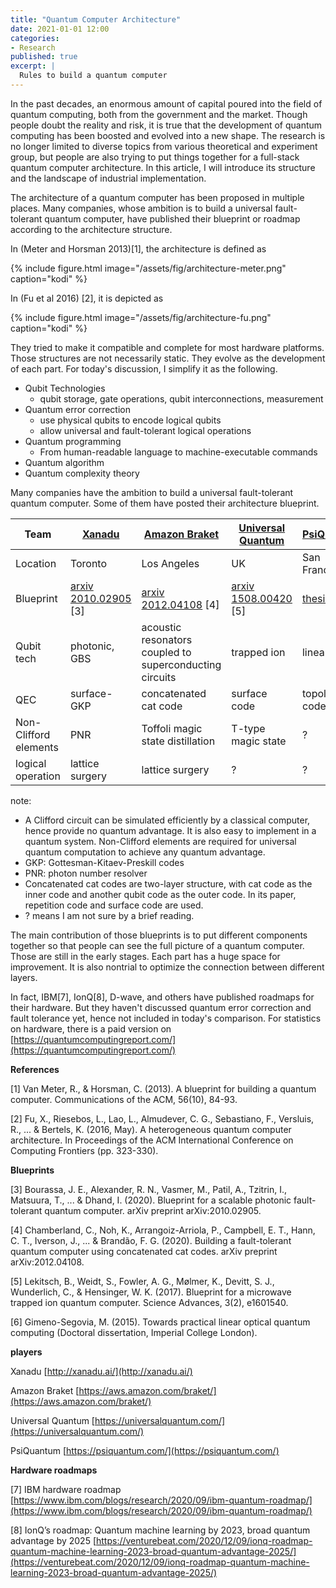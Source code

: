 ```yaml
---
title: "Quantum Computer Architecture"
date: 2021-01-01 12:00
categories:
- Research
published: true
excerpt: |
  Rules to build a quantum computer
---
```


In the past decades, an enormous amount of capital poured into the field of quantum computing, both from the government and the market. Though people doubt the reality and risk, it is true that the development of quantum computing has been boosted and evolved into a new shape. The research is no longer limited to diverse topics from various theoretical and experiment group, but people are also trying to put things together for a full-stack quantum computer architecture. In this article, I will introduce its structure and the landscape of industrial implementation.

The architecture of a quantum computer has been proposed in multiple places. Many companies, whose ambition is to build a universal fault-tolerant quantum computer, have published their blueprint or roadmap according to the architecture structure.

In (Meter and Horsman 2013)[1], the architecture is defined as

{% include figure.html image="/assets/fig/architecture-meter.png" caption="kodi" %}



In (Fu et al 2016) [2], it is depicted as

{% include figure.html image="/assets/fig/architecture-fu.png" caption="kodi" %}


They tried to make it compatible and complete for most hardware platforms. Those structures are not necessarily static. They evolve as the development of each part. For today's discussion, I simplify it as the following.

- Qubit Technologies
  - qubit storage, gate operations, qubit interconnections, measurement
- Quantum error correction
  - use physical qubits to encode logical qubits
  - allow universal and fault-tolerant logical operations
- Quantum programming
  - From human-readable language to machine-executable commands
- Quantum algorithm
- Quantum complexity theory

Many companies have the ambition to build a universal fault-tolerant quantum computer. Some of them have posted their architecture blueprint.

|Team|[Xanadu](https://xanadu.ai/)|[Amazon Braket](https://aws.amazon.com/braket/)| [Universal Quantum](https://universalquantum.com/)|[PsiQuantum](https://psiquantum.com/)|
|-|-|-|-|-|
|Location| Toronto| Los Angeles | UK| San Francisco|
|Blueprint|[arxiv 2010.02905](https://arxiv.org/abs/2010.02905) [3]|[arxiv 2012.04108](https://arxiv.org/pdf/2012.04108.pdf) [4]|[arxiv 1508.00420](https://arxiv.org/pdf/1508.00420.pdf) [5]| [thesis](https://spiral.imperial.ac.uk/handle/10044/1/43936) [6]|
|Qubit tech| photonic, GBS |acoustic resonators coupled to superconducting circuits| trapped ion|linear optics|
|QEC| surface-GKP | concatenated cat code | surface code|topological code|
|Non-Clifford elements|PNR|Toffoli magic state distillation |T-type magic state|?|
|logical operation|lattice surgery| lattice surgery| ?|?|

note: 
- A Clifford circuit can be simulated efficiently by a classical computer, hence provide no quantum advantage. It is also easy to implement in a quantum system. Non-Clifford elements are required for universal quantum computation to achieve any quantum advantage.
- GKP: Gottesman-Kitaev-Preskill codes
- PNR: photon number resolver
- Concatenated cat codes are two-layer structure, with cat code as the inner code and another qubit code as the outer code. In its paper, repetition code and surface code are used.
- ? means I am not sure by a brief reading. 

The main contribution of those blueprints is to put different components together so that people can see the full picture of a quantum computer. Those are still in the early stages. Each part has a huge space for improvement. It is also nontrial to optimize the connection between different layers.



In fact, IBM[7], IonQ[8], D-wave, and others have published roadmaps for their hardware. But they haven't discussed quantum error correction and fault tolerance yet, hence not included in today's comparison. For statistics on hardware, there is a paid version on [https://quantumcomputingreport.com/](https://quantumcomputingreport.com/)


**References**

[1] Van Meter, R., & Horsman, C. (2013). A blueprint for building a quantum computer. Communications of the ACM, 56(10), 84-93.

[2] Fu, X., Riesebos, L., Lao, L., Almudever, C. G., Sebastiano, F., Versluis, R., ... & Bertels, K. (2016, May). A heterogeneous quantum computer architecture. In Proceedings of the ACM International Conference on Computing Frontiers (pp. 323-330).


**Blueprints**

[3] Bourassa, J. E., Alexander, R. N., Vasmer, M., Patil, A., Tzitrin, I., Matsuura, T., ... & Dhand, I. (2020). Blueprint for a scalable photonic fault-tolerant quantum computer. arXiv preprint arXiv:2010.02905.

[4] Chamberland, C., Noh, K., Arrangoiz-Arriola, P., Campbell, E. T., Hann, C. T., Iverson, J., ... & Brandão, F. G. (2020). Building a fault-tolerant quantum computer using concatenated cat codes. arXiv preprint arXiv:2012.04108.

[5] Lekitsch, B., Weidt, S., Fowler, A. G., Mølmer, K., Devitt, S. J., Wunderlich, C., & Hensinger, W. K. (2017). Blueprint for a microwave trapped ion quantum computer. Science Advances, 3(2), e1601540.

[6] Gimeno-Segovia, M. (2015). Towards practical linear optical quantum computing (Doctoral dissertation, Imperial College London).


**players**

Xanadu [http://xanadu.ai/](http://xanadu.ai/)

Amazon Braket [https://aws.amazon.com/braket/](https://aws.amazon.com/braket/)

Universal Quantum [https://universalquantum.com/](https://universalquantum.com/)

PsiQuantum [https://psiquantum.com/](https://psiquantum.com/)

**Hardware roadmaps**

[7] IBM hardware roadmap
[https://www.ibm.com/blogs/research/2020/09/ibm-quantum-roadmap/](https://www.ibm.com/blogs/research/2020/09/ibm-quantum-roadmap/)

[8] IonQ’s roadmap: Quantum machine learning by 2023, broad quantum advantage by 2025
[https://venturebeat.com/2020/12/09/ionq-roadmap-quantum-machine-learning-2023-broad-quantum-advantage-2025/](https://venturebeat.com/2020/12/09/ionq-roadmap-quantum-machine-learning-2023-broad-quantum-advantage-2025/)
